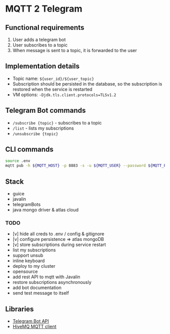# MQTT 2 Telegram

## Functional requirements
1. User adds a telegram bot
2. User subscribes to a topic
3. When message is sent to a topic, it is forwarded to the user

## Implementation details

- Topic name: `${user_id}/${user_topic}`
- Subscription should be persisted in the database, so the subscription is restored when the service is restarted
- VM options: `-Djdk.tls.client.protocols=TLSv1.2`

## Telegram Bot commands
- `/subscribe {topic}` - subscribes to a topic
- `/list` - lists my subscriptions
- `/unsubscribe {topic}`

## CLI commands

```bash
source .env
mqtt pub -h ${MQTT_HOST} -p 8883 -s -u ${MQTT_USER} --password ${MQTT_PASSWORD} -t '79079907/binance' -m 'Hello'
```

## Stack
- guice
- javalin
- telegramBots
- java mongo driver & atlas cloud

### TODO
- [v] hide all creds to .env / config & gitignore
- [v] configure persistence => atlas mongoDB
- [v] store subscriptions during service restart
- list my subscriptions
- support unsub
- inline keyboard
- deploy to my cluster
- opensource
- add rest API to mqtt with Javalin
- restore subscriptions asynchronously
- add bot documentation
- send test message to itself

## Libraries
- [Telegram Bot API](https://github.com/rubenlagus/TelegramBots)
- [HiveMQ MQTT client](https://github.com/hivemq/hivemq-mqtt-client)

